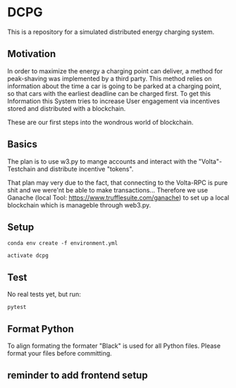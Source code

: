# DCPG

This is a repository for a simulated distributed energy charging system.

## Motivation

In order to maximize the energy a charging point can deliver, a method for peak-shaving was implemented by a third party. This method relies on information about the time a car is going to be parked at a charging point, so that cars with the earliest deadline can be charged first. To get this Information this System tries to increase User engagement via incentives stored and distributed with a blockchain. 

These are our first steps into the wondrous world of blockchain.

## Basics

The plan is to use w3.py to mange accounts and interact with the "Volta"-Testchain and distribute incentive "tokens".

That plan may very due to the fact, that connecting to the Volta-RPC is pure shit and we were'nt be able to make transactions...
Therefore we use Ganache (local Tool: https://www.trufflesuite.com/ganache) to set up a local blockchain which is manageble
through web3.py. 

## Setup

```
conda env create -f environment.yml
```

```
activate dcpg
```

## Test

No real tests yet, but run:

```
pytest
```

## Format Python

To align formating the formater "Black" is used for all Python files. Please format your files before committing.



## reminder to add frontend setup